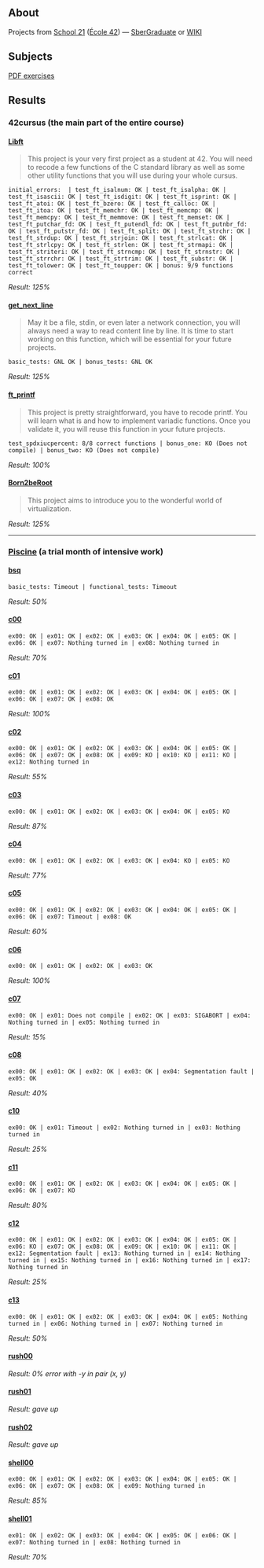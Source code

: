 ## About
Projects from [School 21](https://21-school.ru/) ([École 42](https://42.fr/en/homepage/)) — [SberGraduate](https://sbergraduate.ru/en/21-school/) or [WIKI](https://en.wikipedia.org/wiki/42_(school))



## Subjects
[PDF exercises](/subjects)



## Results
### 42cursus (the main part of the entire course)
#### [Libft](/42cursus/Libft)
> This project is your very first project as a student at 42. You will need to recode a few functions of the C standard library as well as some other utility functions that you will use during your whole cursus.

```trace
initial_errors:  | test_ft_isalnum: OK | test_ft_isalpha: OK | test_ft_isascii: OK | test_ft_isdigit: OK | test_ft_isprint: OK | test_ft_atoi: OK | test_ft_bzero: OK | test_ft_calloc: OK | test_ft_itoa: OK | test_ft_memchr: OK | test_ft_memcmp: OK | test_ft_memcpy: OK | test_ft_memmove: OK | test_ft_memset: OK | test_ft_putchar_fd: OK | test_ft_putendl_fd: OK | test_ft_putnbr_fd: OK | test_ft_putstr_fd: OK | test_ft_split: OK | test_ft_strchr: OK | test_ft_strdup: OK | test_ft_strjoin: OK | test_ft_strlcat: OK | test_ft_strlcpy: OK | test_ft_strlen: OK | test_ft_strmapi: OK | test_ft_striteri: OK | test_ft_strncmp: OK | test_ft_strnstr: OK | test_ft_strrchr: OK | test_ft_strtrim: OK | test_ft_substr: OK | test_ft_tolower: OK | test_ft_toupper: OK | bonus: 9/9 functions correct
```
_Result: 125%_



#### [get_next_line](/42cursus/get_next_line)
> May it be a file, stdin, or even later a network connection, you will always need a way to read content line by line. It is time to start working on this function, which will be essential for your future projects.

```trace
basic_tests: GNL OK | bonus_tests: GNL OK
```
_Result: 125%_



#### [ft_printf](/42cursus/ft_printf)
> This project is pretty straightforward, you have to recode printf. You will learn what is and how to implement variadic functions. Once you validate it, you will reuse this function in your future projects.

```trace
test_spdxiucpercent: 8/8 correct functions | bonus_one: KO (Does not compile) | bonus_two: KO (Does not compile)
```
_Result: 100%_



#### [Born2beRoot](/42cursus/Born2beRoot)
> This project aims to introduce you to the wonderful world of virtualization.

_Result: 125%_

---

### [Piscine](https://42.fr/en/admissions/42-piscine/) (a trial month of intensive work)
#### [bsq](/Piscine/bsq)
```trace
basic_tests: Timeout | functional_tests: Timeout
```
_Result: 50%_



#### [c00](/Piscine/c00)
```trace
ex00: OK | ex01: OK | ex02: OK | ex03: OK | ex04: OK | ex05: OK | ex06: OK | ex07: Nothing turned in | ex08: Nothing turned in
```
_Result: 70%_




#### [c01](/Piscine/c01)
```trace
ex00: OK | ex01: OK | ex02: OK | ex03: OK | ex04: OK | ex05: OK | ex06: OK | ex07: OK | ex08: OK
```
_Result: 100%_



#### [c02](/Piscine/c02)
```trace
ex00: OK | ex01: OK | ex02: OK | ex03: OK | ex04: OK | ex05: OK | ex06: OK | ex07: OK | ex08: OK | ex09: KO | ex10: KO | ex11: KO | ex12: Nothing turned in
```
_Result: 55%_



#### [c03](/Piscine/c03)
```trace
ex00: OK | ex01: OK | ex02: OK | ex03: OK | ex04: OK | ex05: KO
```
_Result: 87%_



#### [c04](/Piscine/c04)
```trace
ex00: OK | ex01: OK | ex02: OK | ex03: OK | ex04: KO | ex05: KO
```
_Result: 77%_



#### [c05](/Piscine/c05)
```trace
ex00: OK | ex01: OK | ex02: OK | ex03: OK | ex04: OK | ex05: OK | ex06: OK | ex07: Timeout | ex08: OK
```
_Result: 60%_



#### [c06](/Piscine/c06)
```trace
ex00: OK | ex01: OK | ex02: OK | ex03: OK
```
_Result: 100%_



#### [c07](/Piscine/c07)
```trace
ex00: OK | ex01: Does not compile | ex02: OK | ex03: SIGABORT | ex04: Nothing turned in | ex05: Nothing turned in
```
_Result: 15%_



#### [c08](/Piscine/c08)
```trace
ex00: OK | ex01: OK | ex02: OK | ex03: OK | ex04: Segmentation fault | ex05: OK
```
_Result: 40%_



#### [c10](/Piscine/c10)
```trace
ex00: OK | ex01: Timeout | ex02: Nothing turned in | ex03: Nothing turned in
```
_Result: 25%_



#### [c11](/Piscine/c11)
```trace
ex00: OK | ex01: OK | ex02: OK | ex03: OK | ex04: OK | ex05: OK | ex06: OK | ex07: KO
```
_Result: 80%_



#### [c12](/Piscine/c12)
```trace
ex00: OK | ex01: OK | ex02: OK | ex03: OK | ex04: OK | ex05: OK | ex06: KO | ex07: OK | ex08: OK | ex09: OK | ex10: OK | ex11: OK | ex12: Segmentation fault | ex13: Nothing turned in | ex14: Nothing turned in | ex15: Nothing turned in | ex16: Nothing turned in | ex17: Nothing turned in
```
_Result: 25%_



#### [c13](/Piscine/c13)
```trace
ex00: OK | ex01: OK | ex02: OK | ex03: OK | ex04: OK | ex05: Nothing turned in | ex06: Nothing turned in | ex07: Nothing turned in
```
_Result: 50%_



#### [rush00](/Piscine/rush00)
_Result: 0% error with -y in pair (x, y)_



#### [rush01](/Piscine/rush01)
_Result: gave up_



#### [rush02](/Piscine/rush02)
_Result: gave up_



#### [shell00](/Piscine/shell00)
```trace
ex00: OK | ex01: OK | ex02: OK | ex03: OK | ex04: OK | ex05: OK | ex06: OK | ex07: OK | ex08: OK | ex09: Nothing turned in
```
_Result: 85%_



#### [shell01](/Piscine/shell01)
```trace
ex01: OK | ex02: OK | ex03: OK | ex04: OK | ex05: OK | ex06: OK | ex07: Nothing turned in | ex08: Nothing turned in
```
_Result: 70%_
